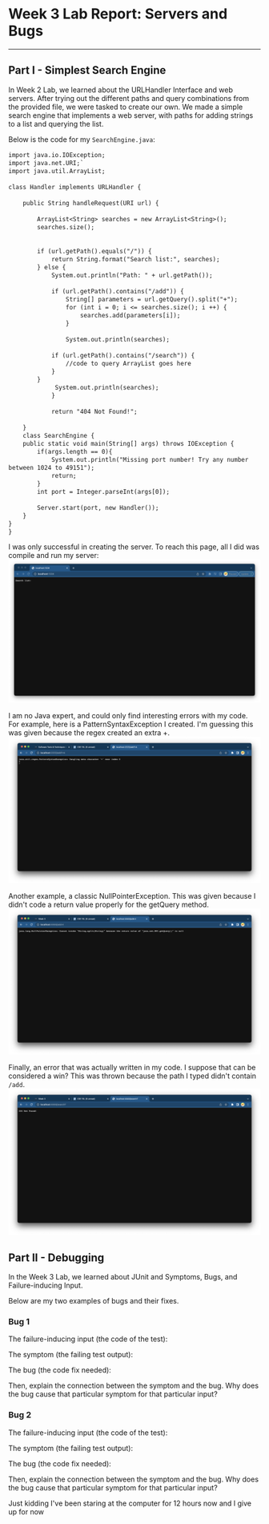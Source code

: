 # Week 3 Lab Report: Servers and Bugs
---

## Part I - Simplest Search Engine

In Week 2 Lab, we learned about the URLHandler Interface and web servers. After trying out the different paths and query combinations from the provided file, we were tasked to create our own.  We made a simple search engine that implements a web server, with paths for adding strings to a list and querying the list.

Below is the code for my `SearchEngine.java`:  
```
import java.io.IOException;  
import java.net.URI;`  
import java.util.ArrayList;

class Handler implements URLHandler {

    public String handleRequest(URI url) {

        ArrayList<String> searches = new ArrayList<String>();
        searches.size();


        if (url.getPath().equals("/")) {
            return String.format("Search list:", searches);       
        } else {
            System.out.println("Path: " + url.getPath());

            if (url.getPath().contains("/add")) {
                String[] parameters = url.getQuery().split("+");
                for (int i = 0; i <= searches.size(); i ++) {
                    searches.add(parameters[i]);
                }

                System.out.println(searches);

            if (url.getPath().contains("/search")) {
                //code to query ArrayList goes here
            }
        }
             System.out.println(searches);
            }
        
            return "404 Not Found!";
        
    }
    class SearchEngine {
    public static void main(String[] args) throws IOException {
        if(args.length == 0){
            System.out.println("Missing port number! Try any number between 1024 to 49151");
            return;
        }
        int port = Integer.parseInt(args[0]);

        Server.start(port, new Handler());
    }
}
}
```
I was only successful in creating the server. To reach this page, all I did was compile and run my server:
![server](front.png)

I am no Java expert, and could only find interesting errors with my code.  
For example, here is a PatternSyntaxException I created. I'm guessing this was given because the regex created an extra +.
![dangling](dangling.png)

Another example, a classic NullPointerException. This was given because I didn't code a return value properly for the getQuery method.
![nullpointer](nullpoint.png)

Finally, an error that was actually written in my code. I suppose that can be considered a win? This was thrown because the path I typed didn't contain `/add`.
![404](search.png)

## Part II - Debugging

In the Week 3 Lab, we learned about JUnit and Symptoms, Bugs, and Failure-inducing Input.

Below are my two examples of bugs and their fixes.

### Bug 1

The failure-inducing input (the code of the test): 

The symptom (the failing test output):

The bug (the code fix needed):

Then, explain the connection between the symptom and the bug. Why does the bug cause that particular symptom for that particular input?


### Bug 2


The failure-inducing input (the code of the test): 

The symptom (the failing test output):

The bug (the code fix needed):

Then, explain the connection between the symptom and the bug. Why does the bug cause that particular symptom for that particular input?


Just kidding I've been staring at the computer for 12 hours now and I give up for now
